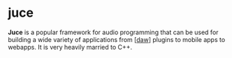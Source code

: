 # juce

**Juce** is a popular framework for audio programming that can be used for building a wide variety of applications from [[daw]] plugins to mobile apps to webapps.  It is very heavily married to C++.

[//begin]: # "Autogenerated link references for markdown compatibility"
[daw]: daw "digital audio workstation"
[//end]: # "Autogenerated link references"
